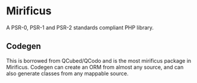 # Mirificus

A PSR-0, PSR-1 and PSR-2 standards compliant PHP library.

## Codegen
This is borrowed from QCubed/QCodo and is the most mirificus package in Mirificus.
Codegen can create an ORM from almost any source, and can also generate classes from any mappable source.
